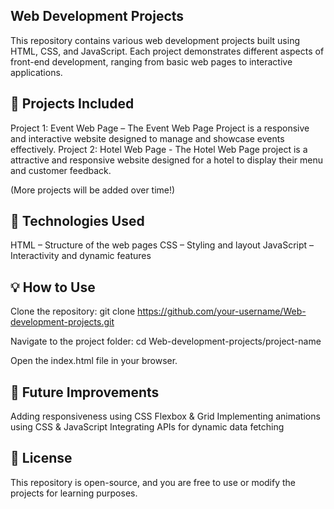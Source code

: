 ## Web Development Projects
This repository contains various web development projects built using HTML, CSS, and JavaScript. Each project demonstrates different aspects of front-end development, ranging from basic web pages to interactive applications.

## 📌 Projects Included
Project 1: Event Web Page – The Event Web Page Project is a responsive and interactive website designed to manage and showcase events effectively. 
Project 2: Hotel Web Page - The Hotel Web Page project is a  attractive and responsive website designed for a hotel to display their menu and customer feedback. 

(More projects will be added over time!)

## 🚀 Technologies Used
HTML – Structure of the web pages
CSS – Styling and layout
JavaScript – Interactivity and dynamic features

## 💡 How to Use
Clone the repository:
git clone https://github.com/your-username/Web-development-projects.git

Navigate to the project folder:
cd Web-development-projects/project-name

Open the index.html file in your browser.

## 🎯 Future Improvements
Adding responsiveness using CSS Flexbox & Grid
Implementing animations using CSS & JavaScript
Integrating APIs for dynamic data fetching

## 📜 License
This repository is open-source, and you are free to use or modify the projects for learning purposes.

